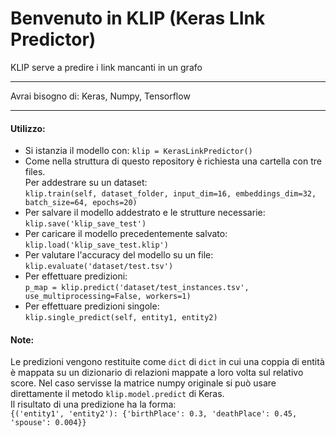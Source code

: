 # Benvenuto in KLIP (Keras LInk Predictor)
KLIP serve a predire i link mancanti in un grafo
***
Avrai bisogno di: Keras, Numpy, Tensorflow
***
#### Utilizzo:
- Si istanzia il modello con:
`klip = KerasLinkPredictor()`
- Come nella struttura di questo repository è richiesta una cartella con tre files.  
Per addestrare su un dataset:  
`klip.train(self, dataset_folder, input_dim=16, embeddings_dim=32, batch_size=64, epochs=20)`
- Per salvare il modello addestrato e le strutture necessarie:  
`klip.save('klip_save_test')`
- Per caricare il modello precedentemente salvato:  
`klip.load('klip_save_test.klip')`
- Per valutare l'accuracy del modello su un file:  
`klip.evaluate('dataset/test.tsv')`  
- Per effettuare predizioni:  
`p_map = klip.predict('dataset/test_instances.tsv', use_multiprocessing=False, workers=1)`
- Per effettuare predizioni singole:  
`klip.single_predict(self, entity1, entity2)`  
#### Note:
Le predizioni vengono restituite come `dict` di `dict` in cui una coppia di entità è mappata su un dizionario di relazioni mappate a loro volta sul relativo score. Nel caso servisse la matrice numpy originale si può usare direttamente il metodo `klip.model.predict` di Keras.  
Il risultato di una predizione ha la forma:  
`{('entity1', 'entity2'): {'birthPlace': 0.3, 'deathPlace': 0.45, 'spouse': 0.004}}`
